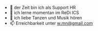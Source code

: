 - 🔭 der Zeit bin ich als Support HR
- 🌱 ich lerne momentan im ReDi ICS
- :see_no_evil: ich liebe Tanzen und Musik hören
- 📫 Erreichbarkeit unter w.mn@gmail.com
